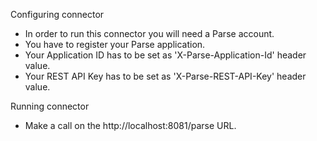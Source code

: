 Configuring connector

- In order to run this connector you will need a Parse account.
- You have to register your Parse application.
- Your Application ID has to be set as 'X-Parse-Application-Id' header value.
- Your REST API Key has to be set as 'X-Parse-REST-API-Key' header value.


Running connector

- Make a call on the http://localhost:8081/parse URL.